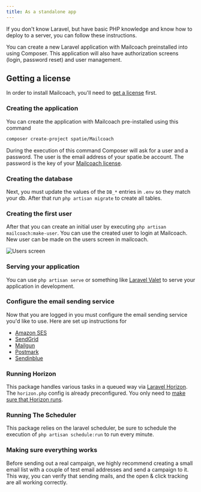 ```yaml
---
title: As a standalone app
---
```


If you don't know Laravel, but have basic PHP knowledge and know how to deploy to a server, you can follow these instructions.

You can create a new Laravel application with Mailcoach preinstalled into using Composer. This application will also have authorization screens (login, password reset) and user management.

## Getting a license

In order to install Mailcoach, you'll need to [get a license](/docs/self-hosted/v6/general/getting-a-license) first.

### Creating the application

You can create the application with Mailcoach pre-installed using this command

```bash
composer create-project spatie/Mailcoach
```

During the execution of this command Composer will ask for a user and a password. The user is the email address 
of your spatie.be account. The password is the key of your [Mailcoach license](https://spatie.be/profile/purchases).

### Creating the database

Next, you must update the values of the `DB_*` entries in `.env` so they match your db. After that run `php artisan migrate` to create all tables.

### Creating the first user

After that you can create an initial user by executing `php artisan mailcoach:make-user`. You can use the created user to login at Mailcoach. New user can be made on the users screen in mailcoach.

![Users screen](/images/docs/self-hosted/v6/getting-started/users.png)

### Serving your application

You can use `php artisan serve` or something like [Laravel Valet](https://laravel.com/docs/10.x/valet) to serve your application in development.

### Configure the email sending service

Now that you are logged in you must configure the email sending service you'd like to use. Here are set up instructions for

- [Amazon SES](/docs/self-hosted/v6/using-mailcoach/configuring-mail-providers/amazon-ses)
- [SendGrid](/docs/self-hosted/v6/using-mailcoach/configuring-mail-providers/sendgrid)
- [Mailgun](/docs/self-hosted/v6/using-mailcoach/configuring-mail-providers/mailgun)
- [Postmark](/docs/self-hosted/v6/using-mailcoach/configuring-mail-providers/postmark)
- [Sendinblue](/docs/self-hosted/v6/using-mailcoach/configuring-mail-providers/sendinblue)

### Running Horizon

This package handles various tasks in a queued way via [Laravel Horizon](https://laravel.com/docs/10.x/horizon). The `horizon.php` config is already preconfigured. You only need to [make sure that Horizon runs](https://laravel.com/docs/10.x/horizon#running-horizon).

### Running The Scheduler

This package relies on the laravel scheduler, be sure to schedule the execution of `php artisan schedule:run` to run every minute.

### Making sure everything works

Before sending out a real campaign, we highly recommend creating a small email list with a couple of test email addresses and send a campaign to it. This way, you can verify that sending mails, and the open & click tracking are all working correctly.
